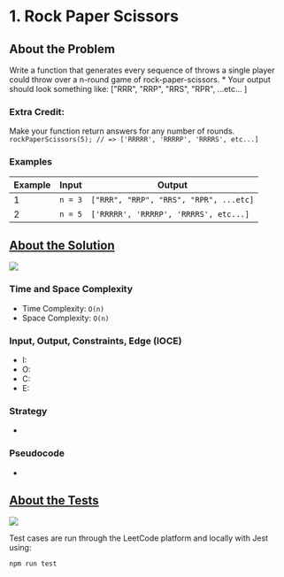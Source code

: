 # 1. Rock Paper Scissors

## About the Problem

Write a function that generates every sequence of throws a single
player could throw over a n-round game of rock-paper-scissors.
*
Your output should look something like:
  ["RRR",
   "RRP",
   "RRS",
   "RPR",
   ...etc...
  ]

### Extra Credit:

Make your function return answers for any number of rounds.
`rockPaperScissors(5); // => ['RRRRR', 'RRRRP', 'RRRRS', etc...]`

### Examples

| Example| Input | Output |
| --- | --- | --- |
| 1 | `n = 3` | `["RRR", "RRP", "RRS", "RPR", ...etc]` |
| 2 | `n = 5` | `['RRRRR', 'RRRRP', 'RRRRS', etc...]` |

## <a href='./rockPaperScissors.js'>About the Solution</a>

<img src='https://img.shields.io/badge/JavaScript-F7DF1E.svg?style=for-the-badge&logo=JavaScript&logoColor=black' />

<!-- Add Time and Space Complexity -->
### Time and Space Complexity
  - Time Complexity: `O(n)`
  - Space Complexity: `O(n)`

<!-- Planning -->
### Input, Output, Constraints, Edge (IOCE)

  - I:
  - O:
  - C:
  - E:

### Strategy
-

### Pseudocode
-

## <a href='./rockPaperScissors.test.js'>About the Tests</a>

<img src='https://img.shields.io/badge/Jest-C21325.svg?style=for-the-badge&logo=Jest&logoColor=white' />

Test cases are run through the LeetCode platform and locally with Jest using:
```
npm run test
```